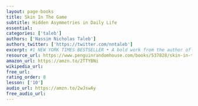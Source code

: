 ```yaml
---
layout: page-books
title: Skin In The Game
subtitle: Hidden Asymmetries in Daily Life
essential: 
categories: ['taleb']
authors: ['Nassim Nicholas Taleb']
authors_twitter: ['https://twitter.com/nntaleb']
excerpt: #1 NEW YORK TIMES BESTSELLER • A bold work from the author of The Black Swan that challenges many of our long-held beliefs about risk and reward, politics and religion, finance and personal responsibility In his most provocative and practical book yet, one of the foremost thinkers of our time redefines what it means to understand the world, succeed in a profession, contribute to a fair and just society, detect nonsense, and influence others. Citing examples ranging from Hammurabi to Seneca, Antaeus the Giant to Donald Trump, Nassim Nicholas Taleb shows how the willingness to accept one’s own risks is an essential attribute of heroes, saints, and flourishing people in all walks of life. As always both accessible and iconoclastic, Taleb challenges long-held beliefs about the values of those who spearhead military interventions, make financial investments, and propagate religious faiths.
resource_url: https://www.penguinrandomhouse.com/books/537828/skin-in-the-game-by-nassim-nicholas-taleb/9780425284629/
amazon_url: https://amzn.to/2TTYBNi
wikipedia_url: 
free_url: 
rating_order: 8
lesson: ['10']
audio_url: https://amzn.to/2wJswAy
free_audio_url: 
---
```

